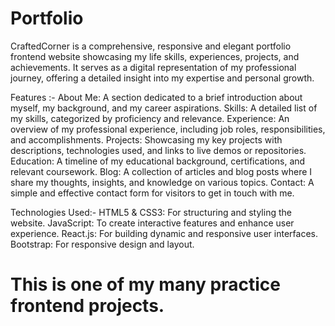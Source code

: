 # Portfolio

CraftedCorner is a comprehensive, responsive and elegant portfolio frontend website showcasing my life skills, experiences, projects, and achievements. It serves as a digital representation of my professional journey, offering a detailed insight into my expertise and personal growth.

Features :-
About Me: A section dedicated to a brief introduction about myself, my background, and my career aspirations.
Skills: A detailed list of my skills, categorized by proficiency and relevance.
Experience: An overview of my professional experience, including job roles, responsibilities, and accomplishments.
Projects: Showcasing my key projects with descriptions, technologies used, and links to live demos or repositories.
Education: A timeline of my educational background, certifications, and relevant coursework.
Blog: A collection of articles and blog posts where I share my thoughts, insights, and knowledge on various topics.
Contact: A simple and effective contact form for visitors to get in touch with me.

Technologies Used:-
HTML5 & CSS3: For structuring and styling the website.
JavaScript: To create interactive features and enhance user experience.
React.js: For building dynamic and responsive user interfaces.
Bootstrap: For responsive design and layout.

# This is one of my many practice frontend projects.
